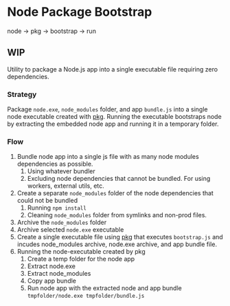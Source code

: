 # Node Package Bootstrap

node -> pkg -> bootstrap -> run

## WIP

Utility to package a Node.js app into a single executable file requiring zero dependencies.

### Strategy

Package `node.exe`, `node_modules` folder, and app `bundle.js` into a single node executable created with [pkg](https://www.npmjs.com/package/pkg). Running the executable bootstraps node by extracting the embedded node app and running it in a temporary folder.

### Flow

1. Bundle node app into a single js file with as many node modules dependencies as possible.
   1. Using whatever bundler
   1. Excluding node dependencies that cannot be bundled. For using workers, external utils, etc.
1. Create a separate `node_modules` folder of the node dependencies that could not be bundled
   1. Running `npm install`
   1. Cleaning `node_modules` folder from symlinks and non-prod files.
1. Archive the `node_modules` folder
1. Archive selected `node.exe` executable
1. Create a single executable file using [pkg](https://www.npmjs.com/package/pkg) that executes `bootstrap.js` and incudes node_modules archive, node.exe archive, and app bundle file.
1. Running the node-executable created by pkg
   1. Create a temp folder for the node app
   1. Extract node.exe
   1. Extract node_modules
   1. Copy app bundle
   1. Run node app with the extracted node and app bundle `tmpfolder/node.exe tmpfolder/bundle.js`

